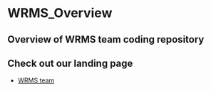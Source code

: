 # WRMS_Overview
## Overview of WRMS team coding repository
## Check out our landing page

- [WRMS team](/index.html)

